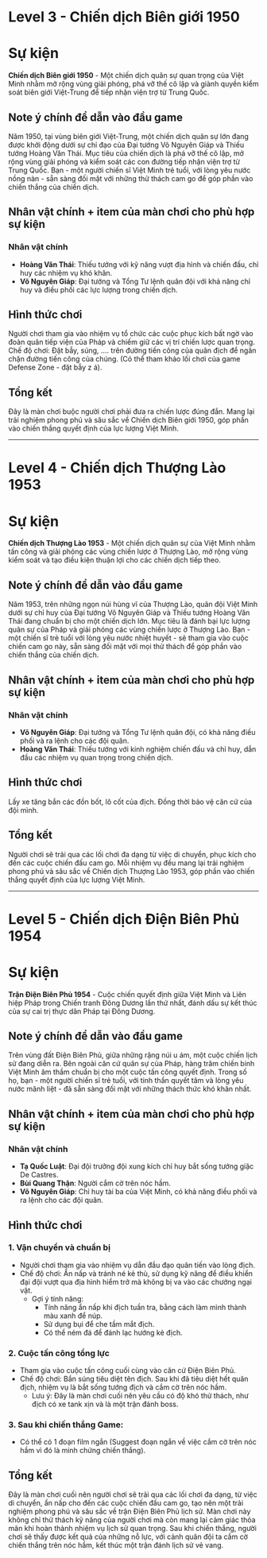 ﻿# Level 3 - Chiến dịch Biên giới 1950
# Sự kiện

**Chiến dịch Biên giới 1950** - Một chiến dịch quân sự quan trọng của Việt Minh nhằm mở rộng vùng giải phóng, phá vỡ thế cô lập và giành quyền kiểm soát biên giới Việt-Trung để tiếp nhận viện trợ từ Trung Quốc.

## Note ý chính để dẫn vào đầu game
Năm 1950, tại vùng biên giới Việt-Trung, một chiến dịch quân sự lớn đang được khởi động dưới sự chỉ đạo của Đại tướng Võ Nguyên Giáp và Thiếu tướng Hoàng Văn Thái. Mục tiêu của chiến dịch là phá vỡ thế cô lập, mở rộng vùng giải phóng và kiểm soát các con đường tiếp nhận viện trợ từ Trung Quốc. Bạn - một người chiến sĩ Việt Minh trẻ tuổi, với lòng yêu nước nồng nàn - sẵn sàng đối mặt với những thử thách cam go để góp phần vào chiến thắng của chiến dịch.

## Nhân vật chính + item của màn chơi cho phù hợp sự kiện

### Nhân vật chính  
- **Hoàng Văn Thái**: Thiếu tướng với kỹ năng vượt địa hình và chiến đấu, chỉ huy các nhiệm vụ khó khăn.
- **Võ Nguyên Giáp**: Đại tướng và Tổng Tư lệnh quân đội với khả năng chỉ huy và điều phối các lực lượng trong chiến dịch.

## Hình thức chơi
Người chơi tham gia vào nhiệm vụ tổ chức các cuộc phục kích bất ngờ vào đoàn quân tiếp viện của Pháp và chiếm giữ các vị trí chiến lược quan trọng.
Chế độ chơi: Đặt bẫy, súng, …. trên đường tiến công của quân địch để ngăn chặn đường tiến công của chúng. (Có thể tham khảo lối chơi của game Defense Zone - đặt bẫy z á).

## Tổng kết
Đây là màn chơi buộc người chơi phải đưa ra chiến lược đúng đắn. Mang lại trải nghiệm phong phú và sâu sắc về Chiến dịch Biên giới 1950, góp phần vào chiến thắng quyết định của lực lượng Việt Minh.

---

# Level 4 - Chiến dịch Thượng Lào 1953
# Sự kiện

**Chiến dịch Thượng Lào 1953** - Một chiến dịch quân sự của Việt Minh nhằm tấn công và giải phóng các vùng chiến lược ở Thượng Lào, mở rộng vùng kiểm soát và tạo điều kiện thuận lợi cho các chiến dịch tiếp theo.

## Note ý chính để dẫn vào đầu game
Năm 1953, trên những ngọn núi hùng vĩ của Thượng Lào, quân đội Việt Minh dưới sự chỉ huy của Đại tướng Võ Nguyên Giáp và Thiếu tướng Hoàng Văn Thái đang chuẩn bị cho một chiến dịch lớn. Mục tiêu là đánh bại lực lượng quân sự của Pháp và giải phóng các vùng chiến lược ở Thượng Lào. Bạn - một chiến sĩ trẻ tuổi với lòng yêu nước nhiệt huyết - sẽ tham gia vào cuộc chiến cam go này, sẵn sàng đối mặt với mọi thử thách để góp phần vào chiến thắng của chiến dịch.

## Nhân vật chính + item của màn chơi cho phù hợp sự kiện

### Nhân vật chính  
- **Võ Nguyên Giáp**: Đại tướng và Tổng Tư lệnh quân đội, có khả năng điều phối và ra lệnh cho các đội quân.
- **Hoàng Văn Thái**: Thiếu tướng với kinh nghiệm chiến đấu và chỉ huy, dẫn đầu các nhiệm vụ quan trọng trong chiến dịch.

## Hình thức chơi
Lấy xe tăng bắn các đồn bốt, lô cốt của địch. Đồng thời bảo vệ căn cứ của đội mình.

## Tổng kết
Người chơi sẽ trải qua các lối chơi đa dạng từ việc di chuyển, phục kích cho đến các cuộc chiến đấu cam go. Mỗi nhiệm vụ đều mang lại trải nghiệm phong phú và sâu sắc về Chiến dịch Thượng Lào 1953, góp phần vào chiến thắng quyết định của lực lượng Việt Minh.

---

# Level 5 - Chiến dịch Điện Biên Phủ 1954
# Sự kiện

**Trận Điện Biên Phủ 1954** - Cuộc chiến quyết định giữa Việt Minh và Liên hiệp Pháp trong Chiến tranh Đông Dương lần thứ nhất, đánh dấu sự kết thúc của sự cai trị thực dân Pháp tại Đông Dương.

## Note ý chính để dẫn vào đầu game
Trên vùng đất Điện Biên Phủ, giữa những rặng núi u ám, một cuộc chiến lịch sử đang diễn ra. Bên ngoài căn cứ quân sự của Pháp, hàng trăm chiến binh Việt Minh âm thầm chuẩn bị cho một cuộc tấn công quyết định. Trong số họ, bạn - một người chiến sĩ trẻ tuổi, với tinh thần quyết tâm và lòng yêu nước mãnh liệt - đã sẵn sàng đối mặt với những thách thức khó khăn nhất.

## Nhân vật chính + item của màn chơi cho phù hợp sự kiện

### Nhân vật chính 
- **Tạ Quốc Luật**: Đại đội trưởng đội xung kích chỉ huy bắt sống tướng giặc De Castres.
- **Bùi Quang Thận**: Người cắm cờ trên nóc hầm.
- **Võ Nguyên Giáp**: Chỉ huy tài ba của Việt Minh, có khả năng điều phối và ra lệnh cho các đội quân.

## Hình thức chơi

### 1. Vận chuyển và chuẩn bị
- Người chơi tham gia vào nhiệm vụ dẫn đầu đạo quân tiến vào lòng địch.
- Chế độ chơi: Ẩn nấp và tránh né kẻ thù, sử dụng kỹ năng để điều khiển đại đội vượt qua địa hình hiểm trở mà không bị va vào các chướng ngại vật. 
  - Gợi ý tính năng:
    - Tính năng ẩn nấp khi địch tuần tra, bằng cách làm mình thành màu xanh để núp.
    - Sử dụng bụi để che tầm mắt địch.
    - Có thể ném đá để đánh lạc hướng kẻ địch.

### 2. Cuộc tấn công tổng lực
- Tham gia vào cuộc tấn công cuối cùng vào căn cứ Điện Biên Phủ.
- Chế độ chơi: Bắn súng tiêu diệt tên địch. Sau khi đã tiêu diệt hết quân địch, nhiệm vụ là bắt sống tướng địch và cắm cờ trên nóc hầm.
  - Lưu ý: Đây là màn chơi cuối nên yêu cầu có độ khó thử thách, như địch có xe tank xịn và là một trận đánh boss.

### 3. Sau khi chiến thắng Game:
- Có thể có 1 đoạn film ngắn (Suggest đoạn ngắn về việc cắm cờ trên nóc hầm vì đó là minh chứng chiến thắng).

## Tổng kết

Đây là màn chơi cuối nên người chơi sẽ trải qua các lối chơi đa dạng, từ việc di chuyển, ẩn nấp cho đến các cuộc chiến đấu cam go, tạo nên một trải nghiệm phong phú và sâu sắc về trận Điện Biên Phủ lịch sử. Màn chơi này không chỉ thử thách kỹ năng của người chơi mà còn mang lại cảm giác thỏa mãn khi hoàn thành nhiệm vụ lịch sử quan trọng. Sau khi chiến thắng, người chơi sẽ thấy được kết quả của những nỗ lực, với cảnh quân đội ta cắm cờ chiến thắng trên nóc hầm, kết thúc một trận đánh lịch sử vẻ vang.
